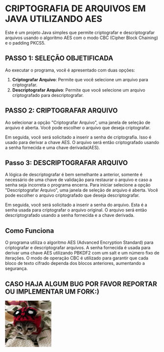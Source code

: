 # CRIPTOGRAFIA DE ARQUIVOS EM JAVA UTILIZANDO AES

Este é um projeto Java simples que permite criptografar e descriptografar arquivos usando o algoritmo AES com o modo CBC (Cipher Block Chaining) e o padding PKCS5.

## **PASSO 1**: SELEÇÃO OBJETIFICADA

Ao executar o programa, você é apresentado com duas opções:

1. **Criptografar Arquivo**: Permite que você selecione um arquivo para criptografar.
2. **Descriptografar Arquivo**: Permite que você selecione um arquivo criptografado para descriptografar.


## **PASSO** 2: CRIPTOGRAFAR ARQUIVO

Ao selecionar a opção "Criptografar Arquivo", uma janela de seleção de arquivo é aberta. Você pode escolher o arquivo que deseja criptografar.


Em seguida, você será solicitado a inserir a senha de criptografia. Isso é usado para derivar a chave AES.
O arquivo será então criptografado usando a senha fornecida e uma chave derivada(AES).

## **Passo 3**: DESCRIPTOGRAFAR ARQUIVO

A lógica de descriptografar é bem semelhante a anterior, somente é necessário de uma chave de validação para restaurar o arquivo e caso a senha seja incorreta o programa encerra. Para iniciar selecione a opção "Descriptografar Arquivo", uma janela de seleção de arquivo é aberta. Você pode escolher o arquivo criptografado que deseja descriptografar.


Em seguida, você será solicitado a inserir a senha do arquivo. Esta é a senha usada para criptografar o arquivo original.
O arquivo será então descriptografado usando a senha fornecida e a chave derivada.

## Como Funciona

O programa utiliza o algoritmo AES (Advanced Encryption Standard) para criptografar e descriptografar arquivos. A senha fornecida é usada para derivar uma chave AES utilizando PBKDF2 com um salt e um número fixo de iterações. O modo de operação CBC é utilizado para garantir que cada bloco de texto cifrado dependa dos blocos anteriores, aumentando a segurança.

## CASO HAJA ALGUM BUG POR FAVOR REPORTAR OU IMPLEMENTAR UM FORK:)
<img src="muitoEu.jpg" width = 30%>